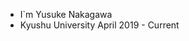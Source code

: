  - I`m Yusuke Nakagawa
 - Kyushu University April 2019 - Current
<!---
uke9912/uke9912 is a ✨ special ✨ repository because its `README.md` (this file) appears on your GitHub profile.
You can click the Preview link to take a look at your changes.
--->
